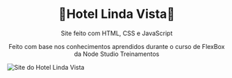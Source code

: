 
<h1 align="center"> 
  🌴Hotel Linda Vista🌴
</h1>
<p align="center"> Site feito com HTML, CSS e JavaScript</p>
<p align="center"> Feito com base nos conhecimentos aprendidos durante o curso de FlexBox da Node Studio Treinamentos <p>
<img src="HotelLindaVista.png" alt="Site do Hotel Linda Vista">

